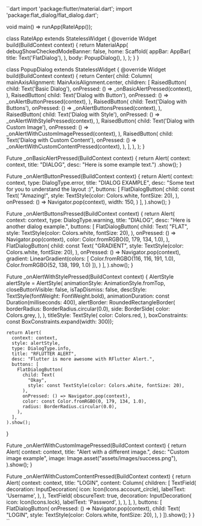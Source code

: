 ``dart
import 'package:flutter/material.dart';
import 'package:flat_dialog/flat_dialog.dart';

void main() => runApp(RatelApp());

class RatelApp extends StatelessWidget {
  @override
  Widget build(BuildContext context) {
    return MaterialApp(
      debugShowCheckedModeBanner: false,
      home: Scaffold(
        appBar: AppBar(
          title: Text('FlatDialog'),
        ),
        body: PopupDialog(),
      ),
    );
  }
}

class PopupDialog extends StatelessWidget {
  @override
  Widget build(BuildContext context) {
    return Center(
      child: Column(
        mainAxisAlignment: MainAxisAlignment.center,
        children: <Widget>[
          RaisedButton(
            child: Text('Basic Dialog'),
            onPressed: () => _onBasicAlertPressed(context),
          ),
          RaisedButton(
            child: Text('Dialog with Button'),
            onPressed: () => _onAlertButtonPressed(context),
          ),
          RaisedButton(
            child: Text('Dialog with Buttons'),
            onPressed: () => _onAlertButtonsPressed(context),
          ),
          RaisedButton(
            child: Text('Dialog with Style'),
            onPressed: () => _onAlertWithStylePressed(context),
          ),
          RaisedButton(
            child: Text('Dialog with Custom Image'),
            onPressed: () => _onAlertWithCustomImagePressed(context),
          ),
          RaisedButton(
            child: Text('Dialog with Custom Content'),
            onPressed: () => _onAlertWithCustomContentPressed(context),
          ),
        ],
      ),
    );
  }

  Future<bool> _onBasicAlertPressed(BuildContext context) {
    return Alert(
            context: context,
            title: "DIALOG",
            desc: "Here is some example text.")
        .show();
  }

  Future<bool> _onAlertButtonPressed(BuildContext context) {
    return Alert(
      context: context,
      type: DialogType.error,
      title: "DIALOG EXAMPLE",
      desc: "Some text for you to understand the layout :)",
      buttons: [
        FlatDialogButton(
          child: const Text(
            "Amazing!",
            style: TextStyle(color: Colors.white, fontSize: 20),
          ),
          onPressed: () => Navigator.pop(context),
          width: 150,
        )
      ],
    ).show();
  }

  Future<bool> _onAlertButtonsPressed(BuildContext context) {
    return Alert(
      context: context,
      type: DialogType.warning,
      title: "DIALOG",
      desc: "Here is another dialog example.",
      buttons: [
        FlatDialogButton(
          child: Text(
            "FLAT",
            style: TextStyle(color: Colors.white, fontSize: 20),
          ),
          onPressed: () => Navigator.pop(context),
          color: Color.fromRGBO(0, 179, 134, 1.0),
        ),
        FlatDialogButton(
          child: const Text(
            "GRADIENT",
            style: TextStyle(color: Colors.white, fontSize: 20),
          ),
          onPressed: () => Navigator.pop(context),
          gradient: LinearGradient(colors: [
            Color.fromRGBO(116, 116, 191, 1.0),
            Color.fromRGBO(52, 138, 199, 1.0)
          ]),
        )
      ],
    ).show();
  }

  Future<bool> _onAlertWithStylePressed(BuildContext context) {
    AlertStyle alertStyle = AlertStyle(
        animationStyle: AnimationStyle.fromTop,
        closeButtonVisible: false,
        isTapDismiss: false,
        descStyle: TextStyle(fontWeight: FontWeight.bold),
        animationDuration: const Duration(milliseconds: 400),
        alertBorder: RoundedRectangleBorder(
          borderRadius: BorderRadius.circular(0.0),
          side: BorderSide(
            color: Colors.grey,
          ),
        ),
        titleStyle: TextStyle(
          color: Colors.red,
        ),
        boxConstraints: const BoxConstraints.expand(width: 300));

    return Alert(
      context: context,
      style: alertStyle,
      type: DialogType.info,
      title: "RFLUTTER ALERT",
      desc: "Flutter is more awesome with RFlutter Alert.",
      buttons: [
        FlatDialogButton(
          child: Text(
            "Okay",
            style: const TextStyle(color: Colors.white, fontSize: 20),
          ),
          onPressed: () => Navigator.pop(context),
          color: const Color.fromRGBO(0, 179, 134, 1.0),
          radius: BorderRadius.circular(0.0),
        ),
      ],
    ).show();
  }

  Future<bool> _onAlertWithCustomImagePressed(BuildContext context) {
    return Alert(
      context: context,
      title: "Alert with a different image.",
      desc: "Custom image example",
      image: Image.asset("assets/images/success.png"), 
    ).show();
  }

  Future<bool> _onAlertWithCustomContentPressed(BuildContext context) {
    return Alert(
        context: context,
        title: "LOGIN",
        content: Column(
          children: <Widget>[
            TextField(
              decoration: InputDecoration(
                icon: Icon(Icons.account_circle),
                labelText: 'Username',
              ),
            ),
            TextField(
              obscureText: true,
              decoration: InputDecoration(
                icon: Icon(Icons.lock),
                labelText: 'Password',
              ),
            ),
          ],
        ),
        buttons: [
          FlatDialogButton(
            onPressed: () => Navigator.pop(context),
            child: Text(
              "LOGIN",
              style: TextStyle(color: Colors.white, fontSize: 20),
            ),
          )
        ]).show();
  }
}
``